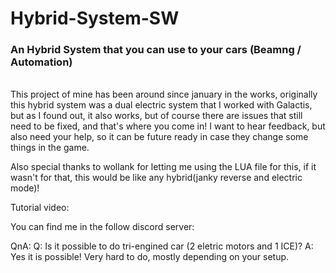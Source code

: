 # Hybrid-System-SW
<h3>An Hybrid System that you can use to your cars (Beamng / Automation)</h3>
<br>
This project of mine has been around since january in the works, originally this hybrid system was a dual electric system that I worked with Galactis, but as I found out, it also works, but of course there are issues that still need to be fixed, and that's where you come in!
I want to hear feedback, but also need your help, so it can be future ready in case they change some things in the game.


Also special thanks to wollank for letting me using the LUA file for this, if it wasn't for that, this would be like any hybrid(janky reverse and electric mode)! 

Tutorial video:


You can find me in the follow discord server: 


QnA:
Q: Is it possible to do tri-engined car (2 eletric motors and 1 ICE)?
A: Yes it is possible! Very hard to do, mostly depending on your setup.


